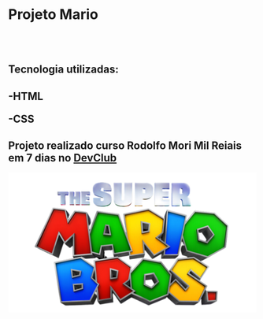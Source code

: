 <h1>Projeto Mario</h1>
<br>
<br>

<h2> Tecnologia utilizadas:<h2>
  <p>-HTML</p>
  <p>-CSS</p>
<h2>Projeto realizado curso Rodolfo Mori Mil Reiais em 7 dias  no <a href ="https://rodolfomori.com.br/devclub/" >DevClub</a></h2>

<img src="https://github.com/patricianegrini/projeto-mario/blob/master/img/logo.png?raw=true"/>
